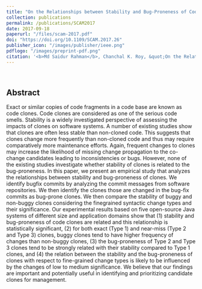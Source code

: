 ```yaml
---
title: "On the Relationships between Stability and Bug-Proneness of Code Clones: An Empirical Study"
collection: publications
permalink: /publications/SCAM2017
date: 2017-09-18
paperurl: "/files/scam-2017.pdf"
doi: "https://doi.org/10.1109/SCAM.2017.26"
publisher_icon: "/images/publisher/ieee.png"
pdflogo: "/images/preprint-pdf.png"
citation: '<b>Md Saidur Rahman</b>, Chanchal K. Roy, &quot;On the Relationships between Stability and Bug-Proneness of Code Clones: An Empirical Study&quot;, <i>IEEE 17th International Working Conference on Source Code Analysis and Manipulation (<b>SCAM</b>)</i>, pp. 131-140, 2017, Shanghai, China.' 
---
```

<br>

## Abstract
Exact or similar copies of code fragments in a code base are known as code clones. Code clones are considered as one of the serious code smells. Stability is a widely investigated perspective of assessing the impacts of clones on software systems. A number of existing studies show that clones are often less stable than non-cloned code. This suggests that clones change more frequently than non-cloned code and thus may require comparatively more maintenance efforts. Again, frequent changes to clones may increase the likelihood of missing change propagation to the co-change candidates leading to inconsistencies or bugs. However, none of the existing studies investigate whether stability of clones is related to the bug-proneness. In this paper, we present an empirical study that analyzes the relationships between stability and bug-proneness of clones. We identify bugfix commits by analyzing the commit messages from software repositories. We then identify the clones those are changed in the bug-fix commits as bug-prone clones. We then compare the stability of buggy and non-buggy clones considering the finegrained syntactic change types and their significance. Our experimental results based on five open-source Java systems of different size and application domains show that (1) stability and bug-proneness of code clones are related and this relationship is statistically significant, (2) for both exact (Type 1) and near-miss (Type 2 and Type 3) clones, buggy clones tend to have higher frequency of changes than non-buggy clones, (3) the bug-proneness of Type 2 and Type 3 clones tend to be strongly related with their stability compared to Type 1 clones, and (4) the relation between the stability and the bug-proneness of clones with respect to fine-grained change types is likely to be influenced by the changes of low to medium significance. We believe that our findings are important and potentially useful in identifying and prioritizing candidate clones for management.
